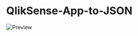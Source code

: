# QlikSense-App-to-JSON

![Preview](https://github.com/kekikcilerakin/QlikSense-App-to-JSON/assets/12860030/e1840ea4-2c69-4bd0-98e6-b6ad13c3bbc6)
